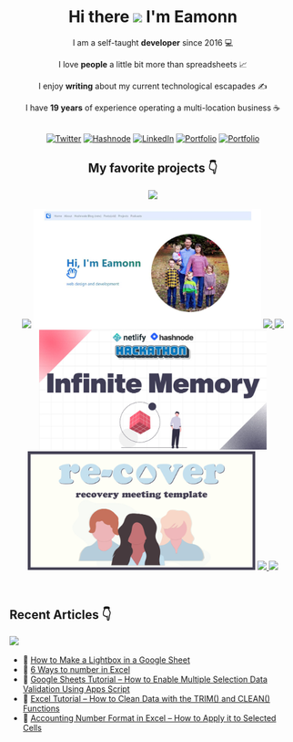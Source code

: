 <h1 align="center">Hi there <img src="https://media.giphy.com/media/m0dmKBkncVETJv2h0S/giphy.gif" width="40"/> I'm Eamonn</h1>

<p align="center">
    I am a self-taught <strong>developer</strong> since 2016 💻
</p>
<p align="center">
    I love <strong>people</strong> a little bit more than spreadsheets 📈
</p>
<p align="center">
    I enjoy <strong>writing</strong> about my current technological escapades ✍
</p>
<p align="center">
    I have <strong>19 years</strong> of experience operating a multi-location business ☕
</p>

<br>
<div align="center">
<a href="https://twitter.com/EamonnCottrell"><img src="https://img.shields.io/badge/Twitter-1DA1F2?style=for-the-badge&logo=twitter&logoColor=white" alt="Twitter"/></a>
<a href="https://blog.eamonncottrell.com/"><img src="https://img.shields.io/badge/DEV BLOG-Hashnode?color=2962FF&style=for-the-badge&logo=hashnode&logoColor=white" alt="Hashnode"/></a>
<a href="https://www.linkedin.com/in/eamonncottrell/"><img src="https://img.shields.io/badge/LinkedIn-LinkedIn?color=0077b5&style=for-the-badge&logo=linkedin" alt="LinkedIn"/></a>
<a href="https://eamonncottrell.com"><img src="https://img.shields.io/badge/PORTFOLIO-Eamonn?style=for-the-badge&logo=About.me&logoColor=black&color=d5e6ff" alt="Portfolio"/></a>
<a href="https://www.freecodecamp.org/news/author/eamonn/"><img src="https://img.shields.io/badge/FREECODECAMP-Eamonn's Author Page?style=for-the-badge&logo=freecodecamp&color=3b3b4f" alt="Portfolio"/></a>

<br>


<h2 align="center">My favorite projects 👇</h2>

<img src="https://media.giphy.com/media/SUFDrfRJOTmcmZndwx/giphy.gif" width="150"/>
</div>
<p align="center">
    <img width="400" src="https://user-images.githubusercontent.com/3012159/186456090-a216d2d8-26a6-464b-9ba5-ebda2d50df5a.png"/>
    <img width="400" src="https://github.com/sieis/cottrell-theme/blob/main/static/images/twitter-img.jpg?raw=true">
    <a href="https://github.com/sieis/unmove"><img src="https://github-readme-stats.vercel.app/api/pin/?username=sieis&repo=unmove&theme=calm">
    </a>
    <a href="https://github.com/sieis/cottrell-theme">
        <img src="https://github-readme-stats.vercel.app/api/pin/?username=sieis&repo=cottrell-theme&theme=calm">
    </a>
    <img width="400" src="https://raw.githubusercontent.com/sieis/infinite-memory/main/img/infinite-twitter-card.jpg"/>
    <img width="400" src="https://raw.githubusercontent.com/sieis/re-cover/main/static/images/recover-theme.jpg">
    <a href="https://github.com/sieis/infinite-memory">
        <img src="https://github-readme-stats.vercel.app/api/pin/?username=sieis&repo=infinite-memory&theme=calm">
    </a>
    <a href="https://github.com/sieis/re-cover">
        <img src="https://github-readme-stats.vercel.app/api/pin/?username=sieis&repo=re-cover&theme=calm">
    </a>
</p>
<br>

<h2>Recent Articles 👇</h2>

<img src="https://media.giphy.com/media/RhMmGFlRGT1UtgGTaD/giphy.gif" width="140"/>
    
<!-- BLOGPOSTS:START -->
 - 🌮 [How to Make a Lightbox in a Google Sheet](https://blog.eamonncottrell.com/how-to-make-a-lightbox-in-a-google-sheet)
 - 🚀 [6 Ways to number in Excel](https://blog.eamonncottrell.com/6-ways-to-number-in-excel)
 - 💫 [Google Sheets Tutorial – How to Enable Multiple Selection Data Validation Using Apps Script](https://blog.eamonncottrell.com/google-sheets-tutorial-how-to-enable-multiple-selection-data-validation-using-apps-script)
 - 🚀 [Excel Tutorial – How to Clean Data with the TRIM&lpar;&rpar; and CLEAN&lpar;&rpar; Functions](https://blog.eamonncottrell.com/excel-tutorial-how-to-clean-data-with-the-trim-and-clean-functions)
 - 💫 [Accounting Number Format in Excel – How to Apply it to Selected Cells](https://blog.eamonncottrell.com/accounting-number-format-in-excel-how-to-apply-it-to-selected-cells)<!-- BLOGPOSTS:END -->




<br>

